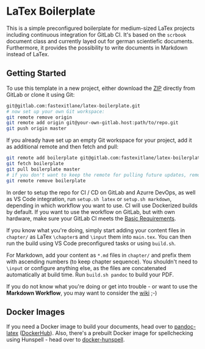 # LaTex Boilerplate
This is a simple preconfigured boilerplate for medium-sized LaTex projects including continuous integration for GitLab CI.
It's based on the `scrbook` document class and currently layed out for german scientiefic documents.
Furthermore, it provides the possibility to write documents in Markdown instead of LaTex.


## Getting Started
To use this template in a new project, either download the [ZIP](https://gitlab.com/fastexitlane/latex-boilerplate/-/archive/master/latex-boilerplate-master.zip) directly from GitLab or clone it using Git:

```bash
git@gitlab.com:fastexitlane/latex-boilerplate.git
# now set up your own Git workspace:
git remote remove origin
git remote add origin git@your-own-gitlab.host:path/to/repo.git
git push origin master
```

If you already have set up an empty Git workspace for your project, add it as additional remote and then fetch and pull:

```bash
git remote add boilerplate git@gitlab.com:fastexitlane/latex-boilerplate.git
git fetch boilerplate
git pull boilerplate master
# if you don't want to keep the remote for pulling future updates, remove it:
git remote remove boilerplate
```

In order to setup the repo for CI / CD on GitLab and Azurre DevOps, as well as VS Code integration, run `setup.sh latex` or `setup.sh markdown`, depending in which workflow you want to use.
CI will use Dockerized builds by default.
If you want to use the workflow on GitLab, but with own hardware, make sure your GitLab CI meets the [Basic Requirements](https://gitlab.com/fastexitlane/latex-boilerplate/wikis/GitLab-CI#basic-requirements).

If you know what you're doing, simply start adding your content files in `chapter/` as LaTex `\chapter`s and `\input` them into `main.tex`.
You can then run the build using VS Code preconfigured tasks or using `build.sh`. 

For Markdown, add your content as `*.md` files in `chapter/` and prefix them with ascending numbers (to keep chapter sequence).
You shouldn't need to `\input` or configure anything else, as the files are concatenated automatically at build time.
Run `build.sh pandoc` to build your PDF.

If you do not know what you're doing or get into trouble - or want to use the **Markdown Workflow**, you may want to consider the [wiki](https://gitlab.com/fastexitlane/latex-boilerplate/wikis/home) ;-)


## Docker Images
If you need a Docker image to build your documents, head over to [pandoc-latex](https://github.com/fastexitlane/pandoc-latex) ([DockerHub](https://hub.docker.com/r/fastexitlane/pandoc-latex)).
Also, there's a prebuilt Docker image for spellchecking using Hunspell - head over to [docker-hunspell](https://github.com/fastexitlane/docker-hunspell).

